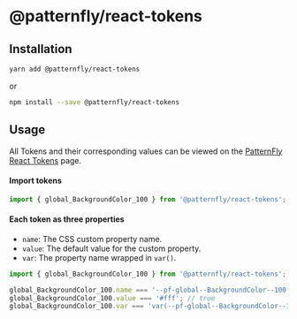 # @patternfly/react-tokens

## Installation

```bash
yarn add @patternfly/react-tokens
```

or

```bash
npm install --save @patternfly/react-tokens
```

## Usage

All Tokens and their corresponding values can be viewed on the
[PatternFly React Tokens][token-page] page.

#### Import tokens

```js
import { global_BackgroundColor_100 } from '@patternfly/react-tokens';
```

#### Each token as three properties

- `name`: The CSS custom property name.
- `value`: The default value for the custom property.
- `var`: The property name wrapped in `var()`.

```js
import { global_BackgroundColor_100 } from '@patternfly/react-tokens';

global_BackgroundColor_100.name === '--pf-global--BackgroundColor--100'; //true
global_BackgroundColor_100.value === '#fff'; // true
global_BackgroundColor_100.var === 'var(--pf-global--BackgroundColor--100)'; //true
```

[token-page]: https://patternfly-react.surge.sh/patternfly-4/tokens/Global%20CSS%20variables/
